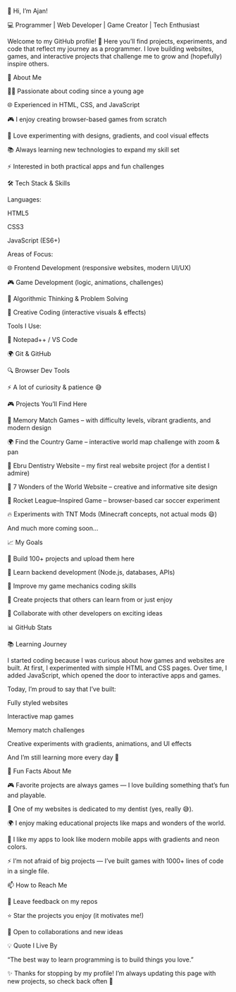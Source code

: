 👋 Hi, I’m Ajan!

💻 Programmer | Web Developer | Game Creator | Tech Enthusiast

Welcome to my GitHub profile! 🚀
Here you’ll find projects, experiments, and code that reflect my journey as a programmer. I love building websites, games, and interactive projects that challenge me to grow and (hopefully) inspire others.

🌟 About Me

🧑‍💻 Passionate about coding since a young age

🌐 Experienced in HTML, CSS, and JavaScript

🎮 I enjoy creating browser-based games from scratch

🎨 Love experimenting with designs, gradients, and cool visual effects

📚 Always learning new technologies to expand my skill set

⚡ Interested in both practical apps and fun challenges

🛠️ Tech Stack & Skills

Languages:

HTML5

CSS3

JavaScript (ES6+)

Areas of Focus:

🌐 Frontend Development (responsive websites, modern UI/UX)

🎮 Game Development (logic, animations, challenges)

🧩 Algorithmic Thinking & Problem Solving

🎨 Creative Coding (interactive visuals & effects)

Tools I Use:

📝 Notepad++ / VS Code

🌍 Git & GitHub

🔍 Browser Dev Tools

⚡ A lot of curiosity & patience 😅

🎮 Projects You’ll Find Here

🧠 Memory Match Games – with difficulty levels, vibrant gradients, and modern design

🌍 Find the Country Game – interactive world map challenge with zoom & pan

🦷 Ebru Dentistry Website – my first real website project (for a dentist I admire)

🏰 7 Wonders of the World Website – creative and informative site design

🚗 Rocket League–Inspired Game – browser-based car soccer experiment

🔥 Experiments with TNT Mods (Minecraft concepts, not actual mods 😄)

And much more coming soon…

📈 My Goals

🔹 Build 100+ projects and upload them here

🔹 Learn backend development (Node.js, databases, APIs)

🔹 Improve my game mechanics coding skills

🔹 Create projects that others can learn from or just enjoy

🔹 Collaborate with other developers on exciting ideas

📊 GitHub Stats




📚 Learning Journey

I started coding because I was curious about how games and websites are built.
At first, I experimented with simple HTML and CSS pages. Over time, I added JavaScript, which opened the door to interactive apps and games.

Today, I’m proud to say that I’ve built:

Fully styled websites

Interactive map games

Memory match challenges

Creative experiments with gradients, animations, and UI effects

And I’m still learning more every day 🚀

🧩 Fun Facts About Me

🎮 Favorite projects are always games — I love building something that’s fun and playable.

🦷 One of my websites is dedicated to my dentist (yes, really 😅).

🌍 I enjoy making educational projects like maps and wonders of the world.

🎨 I like my apps to look like modern mobile apps with gradients and neon colors.

⚡ I’m not afraid of big projects — I’ve built games with 1000+ lines of code in a single file.

📫 How to Reach Me

💬 Leave feedback on my repos

⭐ Star the projects you enjoy (it motivates me!)

📩 Open to collaborations and new ideas

💡 Quote I Live By

“The best way to learn programming is to build things you love.”

✨ Thanks for stopping by my profile!
I’m always updating this page with new projects, so check back often 👀
